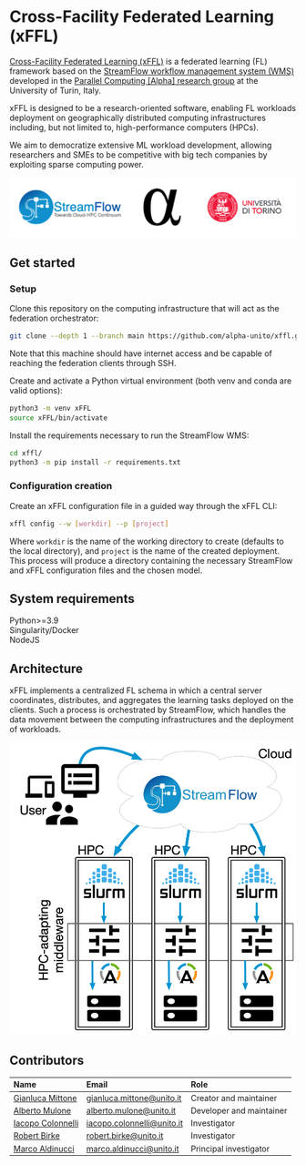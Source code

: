 # Cross-Facility Federated Learning (xFFL)

[Cross-Facility Federated Learning (xFFL)](https://hpc4ai.unito.it/hpc-federation/) is a federated learning (FL) framework based on the [StreamFlow workflow management system (WMS)](https://streamflow.di.unito.it) developed in the [Parallel Computing \[Alpha\] research group](https://alpha.di.unito.it) at the University of Turin, Italy.

xFFL is designed to be a research-oriented software, enabling FL workloads deployment on geographically distributed computing infrastructures including, but not limited to, high-performance computers (HPCs).

We aim to democratize extensive ML workload development, allowing researchers and SMEs to be competitive with big tech companies by exploiting sparse computing power.

![University of Turin logo](figures/logos.png)



## Get started

### Setup
Clone this repository on the computing infrastructure that will act as the federation orchestrator:
```bash
git clone --depth 1 --branch main https://github.com/alpha-unito/xffl.git
```
Note that this machine should have internet access and be capable of reaching the federation clients through SSH.

Create and activate a Python virtual environment (both venv and conda are valid options):
```bash
python3 -m venv xFFL
source xFFL/bin/activate
```

Install the requirements necessary to run the StreamFlow WMS:
```bash
cd xffl/
python3 -m pip install -r requirements.txt
```

### Configuration creation
Create an xFFL configuration file in a guided way through the xFFL CLI:
```bash
xffl config --w [workdir] --p [project]
```
Where `workdir` is the name of the working directory to create (defaults to the local directory), and `project` is the name of the created deployment.
This process will produce a directory containing the necessary StreamFlow and xFFL configuration files and the chosen model.



## System requirements

Python>=3.9  
Singularity/Docker  
NodeJS


## Architecture

xFFL implements a centralized FL schema in which a central server coordinates, distributes, and aggregates the learning tasks deployed on the clients. Such a process is orchestrated by StreamFlow, which handles the data movement between the computing infrastructures and the deployment of workloads.

![xFFL](figures/xffl.png)



## Contributors

| Name                                                               | Email                        | Role                     |
|:-------------------------------------------------------------------|:-----------------------------|:-------------------------|
| [Gianluca Mittone](https://alpha.di.unito.it/gianluca-mittone/)    | <gianluca.mittone@unito.it>  | Creator and maintainer   |
| [Alberto Mulone](https://alpha.di.unito.it/alberto-mulone/)        | <alberto.mulone@unito.it>    | Developer and maintainer |  
| [Iacopo Colonnelli](https://alpha.di.unito.it/iacopo-colonnelli/)  | <iacopo.colonnelli@unito.it> | Investigator             | 
| [Robert Birke](https://alpha.di.unito.it/robert-rene-maria-birke/) | <robert.birke@unito.it>      | Investigator             |   
| [Marco Aldinucci](https://alpha.di.unito.it/marco-aldinucci/)      | <marco.aldinucci@unito.it>   | Principal investigator   |

